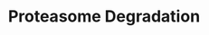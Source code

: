 ---
annotations:
- type: Pathway Ontology
  value: '"ubiquitin'
authors:
- MaintBot
- Lindarieswijk
description: ''
last-edited: 2016-07-25
organisms:
- Pan troglodytes
redirect_from:
- /index.php/Pathway:WP960
- /instance/WP960
schema-jsonld:
- '@context': https://schema.org/
  '@id': https://wikipathways.github.io/pathways/WP960.html
  '@type': Dataset
  creator:
    '@type': Organization
    name: WikiPathways
  description: ''
  keywords:
  - UBC
  - UBE2D3P
  - PSMD4
  - PSMB2
  - NEDD4
  - PSMC6
  - PSMB7
  - PSMD1
  - PSMB4
  - PATR-A
  - PSMB8
  - IFNG
  - UBA7
  - UCHL1
  - PSMD3
  - PSMA1
  - LOC461400
  - PSMC4
  - PSMC3
  - UCHL3
  - PSMB9
  - PSME2
  - PSMA7
  - PSMD5
  - PSMB6
  - PSMB5
  - UBB
  - RPN2
  - PSMD9
  - UBE2D1
  - HLA-H
  - PSMD6
  - PSMB10
  - RPN1
  - PSMA4
  - PSMC2
  - HIST1H2AB
  - PSMD12
  - UBA1
  - PATR-C
  - H2AFJ
  - PSMB3
  - PSMC1
  - PSMA2
  - UBE2D2
  - PSME1
  - HLA-J
  - PSMA5
  - PATR-E
  - HLA-F
  - PSMD8
  - PSMA6
  - PSMB1
  - PSMD10
  - PSME3
  - ATP
  - HLA-G
  - PATR-B
  - UBE2B
  - PSMA3
  - PSMD2
  - PSMC5
  - PSMD11
  - PSMD13
  - Ubiquitin
  - PSMD7
  license: CC0
  name: Proteasome Degradation
seo: CreativeWork
title: Proteasome Degradation
wpid: WP960
---